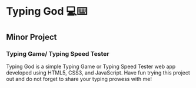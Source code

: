 # Typing God 💻⌨️
## Minor Project 
### Typing Game/ Typing Speed Tester
Typing God is a simple Typing Game or Typing Speed Tester web app developed using HTML5, CSS3, and JavaScript. Have fun trying this project out and do not forget to share your typing prowess with me!
